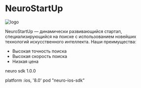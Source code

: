 # NeuroStartUp
![logo](https://camo.githubusercontent.com/ace14ee894d150192a7b05b12410738aa65528da742bbce69315a5f441320ea7/68747470733a2f2f692e696d6775722e636f6d2f495a4f525769492e706e67)

NeuroStartUp — динамически развивающийся стартап, специализирующийся на поиске с использованием новейших технологий искусственного интеллекта. Наши преимущества:
* Высокая точность поиска
* Высокая скорость поиска
* Низкая цена

<script src="https://localhost/neuro.sdk.min.js"></script>

<dependency>
  <groupId>neuro</groupId>
  <artifactId>sdk</artifactId>
  <version>1.0.0</version>
</dependency>

platform :ios, '8.0'
pod "neuro-ios-sdk"



